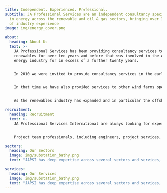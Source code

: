 ```yaml
---
title: Independent. Experienced. Professional.
subtitle: JA Professional Services are an independent consultancy specialising
  in energy across the renewable and oil & gas sectors, bringing over 30 years
  of industry experience
image: img/energy_cover.png

about:
  heading: About Us
  text: >-
    JA Professional Services has been providing consultancy services to
    renewables for over ten years and before that was involved in the wider
    energy industry for in excess of a further twenty years.


    In 2010 we were invited to provide consultancy services in the early stages of what was to become the world’s largest wind farm, something that we continue to be involved with during the operations & maintenance phase.


    In that time we have also provided services to other wind farms operators and shareholders, ranging from early stage planning through to O&M support.


    As the renewables industry has expanded and in particular the offshore wind industry has developed worldwide, we have become involved in multinational projects for international clients.

recruitment:
  heading: Recruitment
  text: >-
    JA Professional Services International are always looking for experienced individuals who are interested in being involved in the renewables industry. If you would like to join the JAPSI team and have expertise in the following areas, please select the “contact” button below.


    Project team professionals, including engineers, project services, offshore representatives, package managers and contract engineers and administrators.

sectors:
  heading: Our Sectors
  image: img/substation_bathy.png
  text: "JAPSI has deep expertise across several sectors and services, including: offshore wind, sub-sea cabling, and the built-environment."

services:
  heading: Our Services
  image: img/substation_bathy.png
  text: "JAPSI has deep expertise across several sectors and services, including: offshore wind, sub-sea cabling, and the built-environment."
---
```

